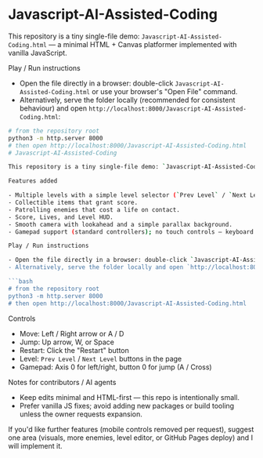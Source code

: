 # Javascript-AI-Assisted-Coding

This repository is a tiny single-file demo: `Javascript-AI-Assisted-Coding.html` — a minimal HTML + Canvas platformer implemented with vanilla JavaScript.

Play / Run instructions

- Open the file directly in a browser: double-click `Javascript-AI-Assisted-Coding.html` or use your browser's "Open File" command.
- Alternatively, serve the folder locally (recommended for consistent behaviour) and open `http://localhost:8000/Javascript-AI-Assisted-Coding.html`:

```bash
# from the repository root
python3 -m http.server 8000
# then open http://localhost:8000/Javascript-AI-Assisted-Coding.html
# Javascript-AI-Assisted-Coding

This repository is a tiny single-file demo: `Javascript-AI-Assisted-Coding.html` — an HTML + Canvas platformer implemented with vanilla JavaScript.

Features added

- Multiple levels with a simple level selector (`Prev Level` / `Next Level`).
- Collectible items that grant score.
- Patrolling enemies that cost a life on contact.
- Score, Lives, and Level HUD.
- Smooth camera with lookahead and a simple parallax background.
- Gamepad support (standard controllers); no touch controls — keyboard or controller only.

Play / Run instructions

- Open the file directly in a browser: double-click `Javascript-AI-Assisted-Coding.html` or use your browser's "Open File" command.
- Alternatively, serve the folder locally and open `http://localhost:8000/Javascript-AI-Assisted-Coding.html`:

```bash
# from the repository root
python3 -m http.server 8000
# then open http://localhost:8000/Javascript-AI-Assisted-Coding.html
```

Controls

- Move: Left / Right arrow or A / D
- Jump: Up arrow, W, or Space
- Restart: Click the "Restart" button
- Level: `Prev Level` / `Next Level` buttons in the page
- Gamepad: Axis 0 for left/right, button 0 for jump (A / Cross)

Notes for contributors / AI agents

- Keep edits minimal and HTML-first — this repo is intentionally small.
- Prefer vanilla JS fixes; avoid adding new packages or build tooling unless the owner requests expansion.

If you'd like further features (mobile controls removed per request), suggest one area (visuals, more enemies, level editor, or GitHub Pages deploy) and I will implement it.